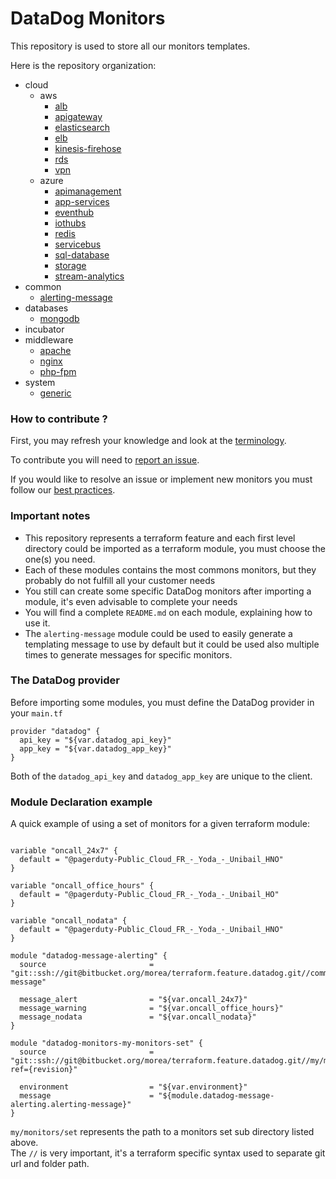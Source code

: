 # DataDog Monitors #

This repository is used to store all our monitors templates.

Here is the repository organization:

- cloud
    - aws
        - [alb](https://bitbucket.org/morea/terraform.feature.datadog/src/master/cloud/aws/alb/)
        - [apigateway](https://bitbucket.org/morea/terraform.feature.datadog/src/master/cloud/aws/apigateway/)
        - [elasticsearch](https://bitbucket.org/morea/terraform.feature.datadog/src/master/cloud/aws/elasticsearch/)
        - [elb](https://bitbucket.org/morea/terraform.feature.datadog/src/master/cloud/aws/elb/)
        - [kinesis-firehose](https://bitbucket.org/morea/terraform.feature.datadog/src/master/cloud/aws/kinesis-firehose/)
        - [rds](https://bitbucket.org/morea/terraform.feature.datadog/src/master/cloud/aws/rds/)
        - [vpn](https://bitbucket.org/morea/terraform.feature.datadog/src/master/cloud/aws/vpn/)
    - azure
        - [apimanagement](https://bitbucket.org/morea/terraform.feature.datadog/src/master/cloud/azure/apimanagement)
        - [app-services](https://bitbucket.org/morea/terraform.feature.datadog/src/master/cloud/azure/app-services/r)
        - [eventhub](https://bitbucket.org/morea/terraform.feature.datadog/src/master/cloud/azure/eventhub/)
        - [iothubs](https://bitbucket.org/morea/terraform.feature.datadog/src/master/cloud/azure/iothubs/)
        - [redis](https://bitbucket.org/morea/terraform.feature.datadog/src/master/cloud/azure/redis/)
        - [servicebus](https://bitbucket.org/morea/terraform.feature.datadog/src/master/cloud/azure/servicebus/)
        - [sql-database](https://bitbucket.org/morea/terraform.feature.datadog/src/master/cloud/azure/sql-database/)
        - [storage](https://bitbucket.org/morea/terraform.feature.datadog/src/master/cloud/azure/storage/)
        - [stream-analytics](https://bitbucket.org/morea/terraform.feature.datadog/src/master/cloud/azure/stream-analytics/)
- common
    - [alerting-message](https://bitbucket.org/morea/terraform.feature.datadog/src/master/common/alerting-message/)
- databases
    - [mongodb](https://bitbucket.org/morea/terraform.feature.datadog/src/master/databases/mongodb/)
- incubator
- middleware
    - [apache](https://bitbucket.org/morea/terraform.feature.datadog/src/master/middleware/apache/)
    - [nginx](https://bitbucket.org/morea/terraform.feature.datadog/src/master/middleware/nginx/)
    - [php-fpm](https://bitbucket.org/morea/terraform.feature.datadog/src/master/middleware/php-fpm/)
- system
    - [generic](https://bitbucket.org/morea/terraform.feature.datadog/src/master/system/generic/)


### How to contribute ? ###

First, you may refresh your knowledge and look at the [terminology](https://confluence.fr.clara.net/display/DAT/Getting+started).

To contribute you will need to [report an issue](https://confluence.fr.clara.net/display/DAT/Project+and+Workflow).

If you would like to resolve an issue or implement new monitors you must follow our [best practices](https://confluence.fr.clara.net/display/DAT/Templates+monitors).

### Important notes ###

* This repository represents a terraform feature and each first level directory could be imported as a terraform module, you must choose the one(s) you need.
* Each of these modules contains the most commons monitors, but they probably do not fulfill all your customer needs
* You still can create some specific DataDog monitors after importing a module, it's even advisable to complete your needs
* You will find a complete `README.md` on each module, explaining how to use it.
* The `alerting-message` module could be used to easily generate a templating message to use by default but it could be used also multiple times to generate messages for specific monitors.

### The DataDog provider ###

Before importing some modules, you must define the DataDog provider in your `main.tf`

```
provider "datadog" {
  api_key = "${var.datadog_api_key}"
  app_key = "${var.datadog_app_key}"
}
```

Both of the `datadog_api_key` and `datadog_app_key` are unique to the client.

### Module Declaration example ###

 A quick example of using a set of monitors for a given terraform module:

```

variable "oncall_24x7" {
  default = "@pagerduty-Public_Cloud_FR_-_Yoda_-_Unibail_HNO"
}

variable "oncall_office_hours" {
  default = "@pagerduty-Public_Cloud_FR_-_Yoda_-_Unibail_HO"
}

variable "oncall_nodata" {
  default = "@pagerduty-Public_Cloud_FR_-_Yoda_-_Unibail_HNO"
}

module "datadog-message-alerting" {
  source                       = "git::ssh://git@bitbucket.org/morea/terraform.feature.datadog.git//common/alerting-message"

  message_alert                = "${var.oncall_24x7}"
  message_warning              = "${var.oncall_office_hours}"
  message_nodata               = "${var.oncall_nodata}"
}

module "datadog-monitors-my-monitors-set" {
  source                       = "git::ssh://git@bitbucket.org/morea/terraform.feature.datadog.git//my/monitors/set?ref={revision}"

  environment                  = "${var.environment}"
  message                      = "${module.datadog-message-alerting.alerting-message}"
}
```

`my/monitors/set` represents the path to a monitors set sub directory listed above.  
The `//` is very important, it's a terraform specific syntax used to separate git url and folder path.
